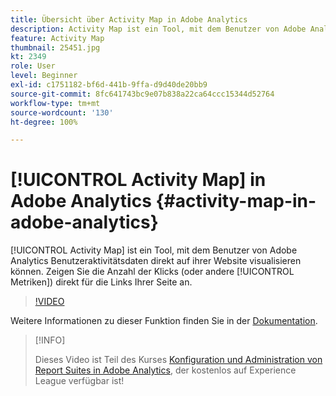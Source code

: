 ```yaml
---
title: Übersicht über Activity Map in Adobe Analytics
description: Activity Map ist ein Tool, mit dem Benutzer von Adobe Analytics Benutzeraktivitätsdaten direkt auf ihrer Website visualisieren können. Zeigen Sie die Anzahl der Klicks (oder andere Metriken) direkt für die Links Ihrer Seite an.
feature: Activity Map
thumbnail: 25451.jpg
kt: 2349
role: User
level: Beginner
exl-id: c1751182-bf6d-441b-9ffa-d9d40de20bb9
source-git-commit: 8fc641743bc9e07b838a22ca64ccc15344d52764
workflow-type: tm+mt
source-wordcount: '130'
ht-degree: 100%

---
```


# [!UICONTROL Activity Map] in Adobe Analytics {#activity-map-in-adobe-analytics}

[!UICONTROL Activity Map] ist ein Tool, mit dem Benutzer von Adobe Analytics Benutzeraktivitätsdaten direkt auf ihrer Website visualisieren können. Zeigen Sie die Anzahl der Klicks (oder andere [!UICONTROL Metriken]) direkt für die Links Ihrer Seite an.

>[!VIDEO](https://video.tv.adobe.com/v/25451/?quality=12&learn=on)

Weitere Informationen zu dieser Funktion finden Sie in der [Dokumentation](https://experienceleague.adobe.com/docs/analytics/analyze/activity-map/activity-map.html?lang=de).

>[!INFO]
>
> Dieses Video ist Teil des Kurses [Konfiguration und Administration von Report Suites in Adobe Analytics](https://experienceleague.adobe.com/?recommended=Analytics-A-1-2021.1.administration&amp;lang=de), der kostenlos auf Experience League verfügbar ist!